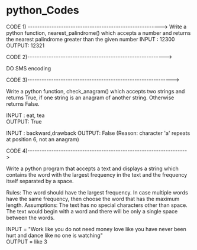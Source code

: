 # python_Codes

CODE 1) -------------------------------------------------------->
Write a python function, nearest_palindrome() which accepts a number and returns the nearest palindrome greater than the given number
INPUT : 12300
OUTPUT: 12321

CODE 2)---------------------------------------------------------->

DO SMS encoding



CODE 3)------------------------------------------------------------->

Write a python function, check_anagram() which accepts two strings and returns True, if one string is an anagram of another string. Otherwise returns False.

INPUT : eat, tea	
OUTPUT: True

INPUT : backward,drawback
OUTPUT: False (Reason: character 'a' repeats at position 6, not an anagram)



CODE 4)------------------------------------------------------------------->


Write a python program that accepts a text and displays a string which contains the word with the largest frequency in the text and the frequency itself separated by a space.

Rules:
The word should have the largest frequency.
In case multiple words have the same frequency, then choose the word that has the maximum length.
Assumptions:
The text has no special characters other than space.
The text would begin with a word and there will be only a single space between the words.

INPUT = "Work like you do not need money love like you have never been hurt and dance like no one is watching"	
OUTPUT = like 3

